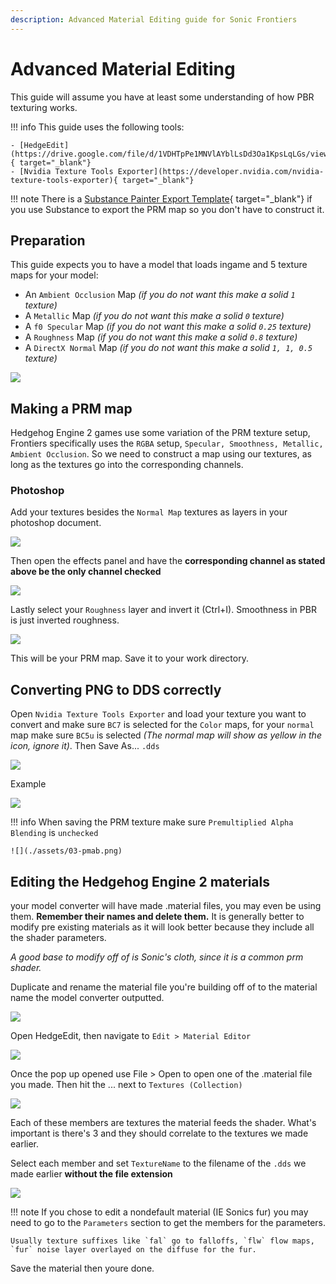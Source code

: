 ```yaml
---
description: Advanced Material Editing guide for Sonic Frontiers
---
```

# Advanced Material Editing

This guide will assume you have at least some understanding of how PBR texturing works.

!!! info
    This guide uses the following tools:

    - [HedgeEdit](https://drive.google.com/file/d/1VDHTpPe1MNVlAYblLsDd3Oa1KpsLqLGs/view){ target="_blank"}
    - [Nvidia Texture Tools Exporter](https://developer.nvidia.com/nvidia-texture-tools-exporter){ target="_blank"}

!!! note
    There is a [Substance Painter Export Template](hhttps://cdn.discordapp.com/attachments/987489054377508924/1044325602452312124/Frontiers_PRM1.spexp){ target="_blank"} if you use Substance to export the PRM map so you don't have to construct it.

## Preparation
This guide expects you to have a model that loads ingame and 5 texture maps for your model:

- An `Ambient Occlusion` Map *(if you do not want this make a solid `1` texture)*
- A `Metallic` Map *(if you do not want this make a solid `0` texture)*
- A `f0 Specular` Map *(if you do not want this make a solid `0.25` texture)*
- A `Roughness` Map *(if you do not want this make a solid `0.8` texture)*
- A `DirectX Normal` Map *(if you do not want this make a solid `1, 1, 0.5` texture)*

![](./assets/01-textures.png)

## Making a PRM map
Hedgehog Engine 2 games use some variation of the PRM texture setup, Frontiers specifically uses the `RGBA` setup, `Specular, Smoothness, Metallic, Ambient Occlusion`. So we need to construct a map using our textures, as long as the textures go into the corresponding channels.

### Photoshop
Add your textures besides the `Normal Map` textures as layers in your photoshop document.

![](./assets/02-ps-layers.png)

Then open the effects panel and have the **corresponding channel as stated above be the only channel checked**

![](./assets/02-ps-blending.png)

Lastly select your `Roughness` layer and invert it (Ctrl+I). Smoothness in PBR is just inverted roughness.

![](./assets/02-ps-finalprm.png)

This will be your PRM map. Save it to your work directory.

## Converting PNG to DDS correctly
Open `Nvidia Texture Tools Exporter` and load your texture you want to convert and make sure `BC7` is selected for the `Color` maps, for your `normal` map make sure `BC5u` is selected *(The normal map will show as yellow in the icon, ignore it)*. Then Save As... `.dds`

![](./assets/03-nvtt.png)

Example

![](./assets/03-finaldds.png)


!!! info
    When saving the PRM texture make sure `Premultiplied Alpha Blending` is `unchecked`

    ![](./assets/03-pmab.png)

## Editing the Hedgehog Engine 2 materials

your model converter will have made .material files, you may even be using them. **Remember their names and delete them.** It is generally better to modify pre existing materials as it will look better because they include all the shader parameters.

*A good base to modify off of is Sonic's cloth, since it is a common prm shader.*

Duplicate and rename the material file you're building off of to the material name the model converter outputted.

![](./assets/04-mats.png)

Open HedgeEdit, then navigate to `Edit > Material Editor`

![](./assets/04-he.png)

Once the pop up opened use File > Open to open one of the .material file you made. Then hit the ... next to `Textures (Collection)`

![](./assets/04-tex.png)

Each of these members are textures the material feeds the shader. What's important is there's 3 and they should correlate to the textures we made earlier.

Select each member and set `TextureName` to the filename of the `.dds` we made earlier **without the file extension**

![](./assets/04-texedit.png)


!!! note
    If you chose to edit a nondefault material (IE Sonics fur) you may need to go to the `Parameters` section to get the members for the parameters.

    Usually texture suffixes like `fal` go to falloffs, `flw` flow maps, `fur` noise layer overlayed on the diffuse for the fur.

Save the material then youre done.